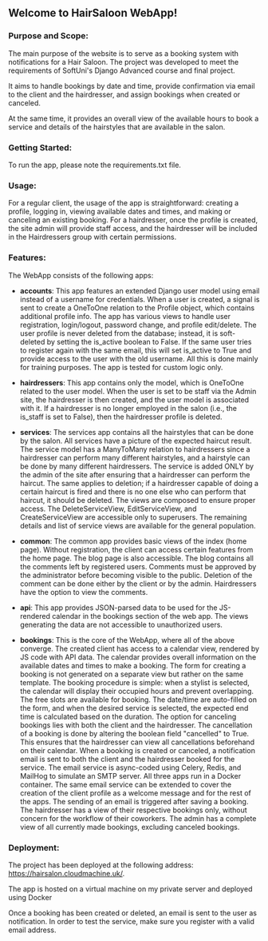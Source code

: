 ## Welcome to HairSaloon WebApp!

### Purpose and Scope: 
The main purpose of the website is to serve as a booking system with notifications for a Hair Saloon. The project was developed to meet the requirements of SoftUni's Django Advanced course and final project.

It aims to handle bookings by date and time, provide confirmation via email to the client and the hairdresser, and assign bookings when created or canceled.

At the same time, it provides an overall view of the available hours to book a service and details of the hairstyles that are available in the salon.

### Getting Started: 
To run the app, please note the requirements.txt file.

### Usage: 
For a regular client, the usage of the app is straightforward: creating a profile, logging in, viewing available dates and times, and making or canceling an existing booking. For a hairdresser, once the profile is created, the site admin will provide staff access, and the hairdresser will be included in the Hairdressers group with certain permissions.

### Features: 
The WebApp consists of the following apps:

- **accounts**: This app features an extended Django user model using email instead of a username for credentials. When a user is created, a signal is sent to create a OneToOne relation to the Profile object, which contains additional profile info. The app has various views to handle user registration, login/logout, password change, and profile edit/delete. The user profile is never deleted from the database; instead, it is soft-deleted by setting the is_active boolean to False. If the same user tries to register again with the same email, this will set is_active to True and provide access to the user with the old username. All this is done mainly for training purposes. The app is tested for custom logic only.

- **hairdressers**: This app contains only the model, which is OneToOne related to the user model. When the user is set to be staff via the Admin site, the hairdresser is then created, and the user model is associated with it. If a hairdresser is no longer employed in the salon (i.e., the is_staff is set to False), then the hairdresser profile is deleted.

- **services**: The services app contains all the hairstyles that can be done by the salon. All services have a picture of the expected haircut result. The service model has a ManyToMany relation to hairdressers since a hairdresser can perform many different hairstyles, and a hairstyle can be done by many different hairdressers. The service is added ONLY by the admin of the site after ensuring that a hairdresser can perform the haircut. The same applies to deletion; if a hairdresser capable of doing a certain haircut is fired and there is no one else who can perform that haircut, it should be deleted. The views are composed to ensure proper access. The DeleteServiceView, EditServiceView, and CreateServiceView are accessible only to superusers. The remaining details and list of service views are available for the general population.

- **common**: The common app provides basic views of the index (home page). Without registration, the client can access certain features from the home page. The blog page is also accessible. The blog contains all the comments left by registered users. Comments must be approved by the administrator before becoming visible to the public. Deletion of the comment can be done either by the client or by the admin. Hairdressers have the option to view the comments.

- **api**: This app provides JSON-parsed data to be used for the JS-rendered calendar in the bookings section of the web app. The views generating the data are not accessible to unauthorized users.

- **bookings**: This is the core of the WebApp, where all of the above converge. The created client has access to a calendar view, rendered by JS code with API data. The calendar provides overall information on the available dates and times to make a booking. The form for creating a booking is not generated on a separate view but rather on the same template. The booking procedure is simple: when a stylist is selected, the calendar will display their occupied hours and prevent overlapping. The free slots are available for booking. The date/time are auto-filled on the form, and when the desired service is selected, the expected end time is calculated based on the duration. The option for canceling bookings lies with both the client and the hairdresser. The cancellation of a booking is done by altering the boolean field "cancelled" to True. This ensures that the hairdresser can view all cancellations beforehand on their calendar. When a booking is created or canceled, a notification email is sent to both the client and the hairdresser booked for the service. The email service is async-coded using Celery, Redis, and MailHog to simulate an SMTP server. All three apps run in a Docker container. The same email service can be extended to cover the creation of the client profile as a welcome message and for the rest of the apps. The sending of an email is triggered after saving a booking. The hairdresser has a view of their respective bookings only, without concern for the workflow of their coworkers. The admin has a complete view of all currently made bookings, excluding canceled bookings.

### Deployment: 
The project has been deployed at the following address: https://hairsalon.cloudmachine.uk/. 

The app is hosted on a virtual machine on my private server and deployed using Docker

Once a booking has been created or deleted, an email is sent to the user as notification. In order to test the service, make sure you register with a valid email address.
